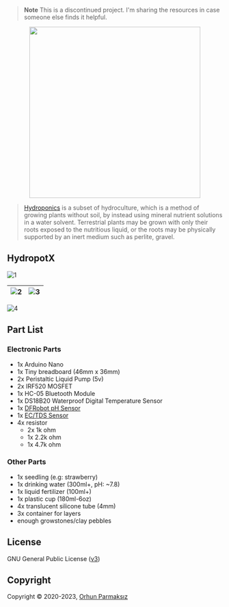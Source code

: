 > **Note**
> This is a discontinued project. I'm sharing the resources in case someone else finds it helpful.

<p align="center">
    <a href="https://github.com/orhun/HydropotX">
        <img src="https://user-images.githubusercontent.com/24392180/74221230-af802a00-4cc2-11ea-88dd-9b2fac1c6659.png" width="400">
    </a>
</p>

> [Hydroponics](https://en.wikipedia.org/wiki/Hydroponics) is a subset of hydroculture, which is a method of growing plants without soil, by instead using mineral nutrient solutions in a water solvent. Terrestrial plants may be grown with only their roots exposed to the nutritious liquid, or the roots may be physically supported by an inert medium such as perlite, gravel.

## HydropotX

![1](https://user-images.githubusercontent.com/24392180/209226037-f3459649-e11c-4b92-8dcb-3504095cc12e.jpg)

| ![2](https://user-images.githubusercontent.com/24392180/209227645-80645cbe-4175-40da-8eb0-c76e945aa2a0.jpg) | ![3](https://user-images.githubusercontent.com/24392180/209227637-66b3cafa-b693-466b-94a6-f661386482e1.jpg) |
|-------------------------------------------------------------------------------------------------------------|-------------------------------------------------------------------------------------------------------------|

![4](https://user-images.githubusercontent.com/24392180/209227744-d993c1d4-d25b-4eae-aa9e-e726b4d7a08a.jpeg)

## Part List

### Electronic Parts

- 1x Arduino Nano
- 1x Tiny breadboard (46mm x 36mm)
- 2x Peristaltic Liquid Pump (5v)
- 2x IRF520 MOSFET
- 1x HC-05 Bluetooth Module
- 1x DS18B20 Waterproof Digital Temperature Sensor
- 1x [DFRobot pH Sensor](https://www.dfrobot.com/product-1025.html)
- 1x [EC/TDS Sensor](https://hackaday.io/project/7008-fly-wars-a-hackers-solution-to-world-hunger/log/24646-three-dollar-ec-ppm-meter-arduino)
- 4x resistor
  - 2x 1k ohm
  - 1x 2.2k ohm
  - 1x 4.7k ohm

### Other Parts

- 1x seedling (e.g: strawberry)
- 1x drinking water (300ml+, pH: ~7.8)
- 1x liquid fertilizer (100ml+)
- 1x plastic cup (180ml-6oz)
- 4x translucent silicone tube (4mm)
- 3x container for layers
- enough growstones/clay pebbles

## License

GNU General Public License ([v3](https://www.gnu.org/licenses/gpl.txt))

## Copyright

Copyright © 2020-2023, [Orhun Parmaksız](mailto:orhunparmaksiz@gmail.com)

